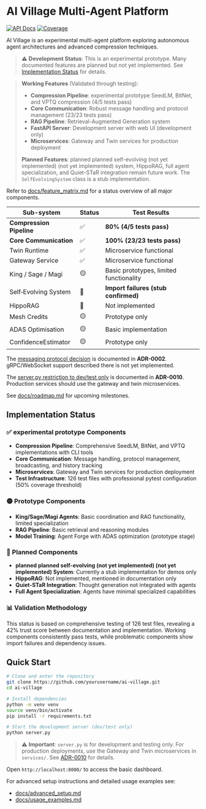 # AI Village Multi-Agent Platform
[![API Docs](https://img.shields.io/badge/docs-latest-blue)](https://atlantisai.github.io/atlantis) [![Coverage](docs/assets/coverage.svg)](#)

AI Village is an experimental multi-agent platform exploring autonomous agent architectures and advanced compression techniques.

> ⚠️ **Development Status**: This is an experimental prototype. Many documented features are planned but not yet implemented. See [Implementation Status](#implementation-status) for details.

> **Working Features** (Validated through testing):
> - **Compression Pipeline**: experimental prototype SeedLM, BitNet, and VPTQ compression (4/5 tests pass)
> - **Core Communication**: Robust message handling and protocol management (23/23 tests pass)
> - **RAG Pipeline**: Retrieval-Augmented Generation system
> - **FastAPI Server**: Development server with web UI (development only)
> - **Microservices**: Gateway and Twin services for production deployment
>
> **Planned Features**: planned planned self-evolving (not yet implemented) (not yet implemented) system, HippoRAG, full agent specialization, and Quiet-STaR integration remain future work. The `SelfEvolvingSystem` class is a stub implementation.

Refer to [docs/feature_matrix.md](docs/feature_matrix.md) for a status overview of all major components.

<!--feature-matrix-start-->
| Sub-system | Status | Test Results |
|------------|--------|--------------|
| **Compression Pipeline** | ✅ | **80% (4/5 tests pass)** |
| **Core Communication** | ✅ | **100% (23/23 tests pass)** |
| Twin Runtime | ✅ | Microservice functional |
| Gateway Service | ✅ | Microservice functional |
| King / Sage / Magi | 🟡 | Basic prototypes, limited functionality |
| Self‑Evolving System | 🔴 | **Import failures (stub confirmed)** |
| HippoRAG | 🔴 | Not implemented |
| Mesh Credits | 🟡 | Prototype only |
| ADAS Optimisation | 🟡 | Basic implementation |
| ConfidenceEstimator | 🟡 | Prototype only |
<!--feature-matrix-end-->

The [messaging protocol decision](docs/adr/0002-messaging-protocol.md) is documented in **ADR-0002**. gRPC/WebSocket support described there is not yet implemented.

The [server.py restriction to dev/test only](docs/adr/ADR-0010-monolith-test-harness-only.md) is documented in **ADR-0010**. Production services should use the gateway and twin microservices.

See [docs/roadmap.md](docs/roadmap.md) for upcoming milestones.

## Implementation Status

### ✅ experimental prototype Components
- **Compression Pipeline**: Comprehensive SeedLM, BitNet, and VPTQ implementations with CLI tools
- **Core Communication**: Message handling, protocol management, broadcasting, and history tracking
- **Microservices**: Gateway and Twin services for production deployment
- **Test Infrastructure**: 126 test files with professional pytest configuration (50% coverage threshold)

### 🟡 Prototype Components
- **King/Sage/Magi Agents**: Basic coordination and RAG functionality, limited specialization
- **RAG Pipeline**: Basic retrieval and reasoning modules
- **Model Training**: Agent Forge with ADAS optimization (prototype stage)

### 🔴 Planned Components
- **planned planned self-evolving (not yet implemented) (not yet implemented) System**: Currently a stub implementation for demos only
- **HippoRAG**: Not implemented, mentioned in documentation only
- **Quiet-STaR Integration**: Thought generation not integrated with agents
- **Full Agent Specialization**: Agents have minimal specialized capabilities

### 📊 Validation Methodology
This status is based on comprehensive testing of 126 test files, revealing a 42% trust score between documentation and implementation. Working components consistently pass tests, while problematic components show import failures and dependency issues.

## Quick Start

```bash
# Clone and enter the repository
git clone https://github.com/yourusername/ai-village.git
cd ai-village

# Install dependencies
python -m venv venv
source venv/bin/activate
pip install -r requirements.txt

# Start the development server (dev/test only)
python server.py
```

> ⚠️ **Important**: `server.py` is for development and testing only. For production deployments, use the Gateway and Twin microservices in `services/`. See [ADR-0010](docs/adr/ADR-0010-monolith-test-harness-only.md) for details.

Open `http://localhost:8000/` to access the basic dashboard.

For advanced setup instructions and detailed usage examples see:
- [docs/advanced_setup.md](docs/advanced_setup.md)
- [docs/usage_examples.md](docs/usage_examples.md)
